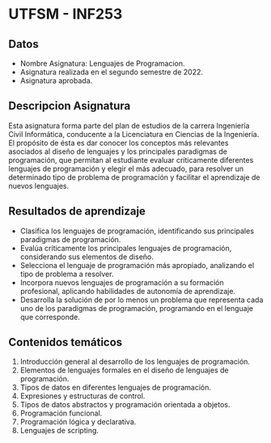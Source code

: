 # UTFSM - INF253

## Datos
- Nombre Asignatura: Lenguajes de Programacion.
- Asignatura realizada en el segundo semestre de 2022.
- Asignatura aprobada.

## Descripcion Asignatura
Esta asignatura forma parte del plan de estudios de la carrera Ingeniería Civil Informática, 
conducente a la Licenciatura en Ciencias de la Ingeniería. El propósito de ésta es dar conocer los 
conceptos más relevantes asociados al diseño de lenguajes y los principales paradigmas de 
programación, que permitan al estudiante evaluar críticamente diferentes lenguajes de 
programación y elegir el más adecuado, para resolver un determinado tipo de problema de 
programación y facilitar el aprendizaje de nuevos lenguajes.

## Resultados de aprendizaje
- Clasifica los lenguajes de programación, identificando sus principales paradigmas de programación.
- Evalúa críticamente los principales lenguajes de programación, considerando sus elementos de diseño.
- Selecciona el lenguaje de programación más apropiado, analizando el tipo de problema a resolver.
- Incorpora nuevos lenguajes de programación a su formación profesional, aplicando habilidades de autonomía de aprendizaje.
-  Desarrolla la solución de por lo menos un problema que representa cada uno de los paradigmas de programación, programando en el lenguaje que corresponde. 

## Contenidos temáticos
1. Introducción general al desarrollo de los lenguajes de programación.
2. Elementos de lenguajes formales en el diseño de lenguajes de programación.
3. Tipos de datos en diferentes lenguajes de programación.
4. Expresiones y estructuras de control.
5. Tipos de datos abstractos y programación orientada a objetos.
6. Programación funcional.
7. Programación lógica y declarativa.
8. Lenguajes de scripting. 
